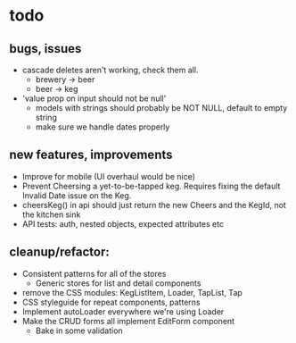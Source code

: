 # todo


## bugs, issues

- cascade deletes aren't working, check them all.
  - brewery -> beer
  - beer -> keg
- 'value prop on input should not be null'
  - models with strings should probably be NOT NULL, default to empty string
  - make sure we handle dates properly


## new features, improvements

- Improve for mobile (UI overhaul would be nice)
- Prevent Cheersing a yet-to-be-tapped keg. Requires fixing the default Invalid Date issue on the Keg.
- cheersKeg() in api should just return the new Cheers and the KegId, not the kitchen sink
- API tests: auth, nested objects, expected attributes etc


## cleanup/refactor:

- Consistent patterns for all of the stores
  - Generic stores for list and detail components
- remove the CSS modules: KegListItem, Loader, TapList, Tap
- CSS styleguide for repeat components, patterns
- Implement autoLoader everywhere we're using Loader
- Make the CRUD forms all implement EditForm component
  - Bake in some validation
